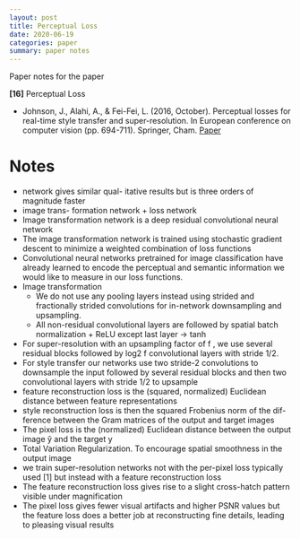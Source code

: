 ```yaml
---
layout: post
title: Perceptual Loss
date: 2020-06-19
categories: paper
summary: paper notes
---
```

Paper notes for the paper

**[16]** Perceptual Loss
- Johnson, J., Alahi, A., & Fei-Fei, L. (2016, October). Perceptual losses for real-time style transfer and super-resolution. In European conference on computer vision (pp. 694-711). Springer, Cham. [Paper](https://arxiv.org/pdf/1603.08155.pdf%7C)

# Notes
- network gives similar qual-
itative results but is three orders of magnitude faster
-  image trans-
formation network + loss network
- Image transformation network is a deep residual convolutional neural network
- The image transformation network is trained using stochastic gradient descent to minimize a weighted combination of loss functions
- Convolutional neural networks pretrained for image classification have already learned to encode the perceptual and semantic information we would like to measure in our loss functions.
- Image transformation
  - We do not use any pooling layers instead using strided and fractionally strided convolutions for in-network downsampling and upsampling.
  - All non-residual convolutional layers are followed by spatial batch normalization + ReLU except last layer -> tanh
-  For super-resolution with an upsampling factor of f , we use several residual blocks followed by log2 f convolutional layers with stride 1/2.
- For style transfer our networks use two stride-2 convolutions to downsample the input followed by several residual blocks and then two convolutional layers with stride 1/2 to upsample
- feature reconstruction loss is the (squared, normalized) Euclidean distance between feature representations
- style reconstruction loss is then the squared Frobenius norm of the dif- ference between the Gram matrices of the output and target images
-  The pixel loss is the (normalized) Euclidean distance between the output image ŷ and the target y
- Total Variation Regularization. To encourage spatial smoothness in the
output image
- we train super-resolution networks not with the per-pixel loss typically used [1] but instead with a feature reconstruction loss
- The feature reconstruction loss gives rise to a slight cross-hatch pattern visible under magnification
-  The pixel loss gives fewer visual artifacts and higher PSNR values but the feature loss does a better job at reconstructing fine details, leading to pleasing visual results
